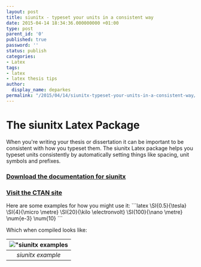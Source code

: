 ```yaml
---
layout: post
title: siunitx - typeset your units in a consistent way
date: 2015-04-14 18:34:36.000000000 +01:00
type: post
parent_id: '0'
published: true
password: ''
status: publish
categories:
- Latex
tags:
- latex
- latex thesis tips
author:
  display_name: deparkes
permalink: "/2015/04/14/siunitx-typeset-your-units-in-a-consistent-way/"
---
```

<h1>The siunitx Latex Package</h1>
When you're writing your thesis or dissertation it can be important to be consistent with how you typeset them. The siunitx Latex package helps you typeset units consistently by automatically setting things like spacing, unit symbols and prefixes.
<h3><a href="https://texdoc.net/texmf-dist/doc/latex/siunitx/siunitx.pdf">Download the documentation for siunitx</a></h3>
<h3><a href="https://www.ctan.org/pkg/siunitx?lang=en">Visit the CTAN site</a></h3>
Here are some examples for how you might use it:
```latex
\SI{0.5}{\tesla}
\SI{4}{\micro \metre}
\SI{20}{\kilo \electronvolt}
\SI{100}{\nano \metre}
\num{e-3}
\num{10}
```

Which when compiled looks like:

| !["siunitx examples]({{site.baseurl}}/assets/2015/04/siunitx_example.png) |
|:--:|
| *siunitx example* |
